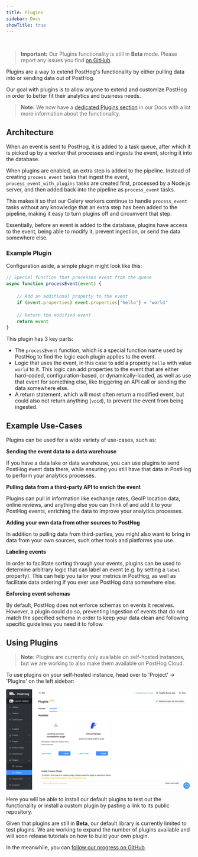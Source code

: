 ```yaml
---
title: Plugins
sidebar: Docs
showTitle: true
---
```

<br>

> **Important:** Our Plugins functionality is still in **Beta** mode. Please report any issues you find [on GitHub](https://github.com/PostHog/posthog/issues). 

Plugins are a way to extend PostHog's functionality by either pulling data into or sending data out of PostHog. 

Our goal with plugins is to allow anyone to extend and customize PostHog in order to better fit their analytics and business needs.

> **Note:** We now have a [dedicated Plugins section](/docs/plugins/overview) in our Docs with a lot more information about the functionality.

## Architecture

When an event is sent to PostHog, it is added to a task queue, after which it is picked up by a worker that processes and ingests the event, storing it into the database. 

When plugins are enabled, an extra step is added to the pipeline. Instead of creating `process_event` tasks that ingest the event, `process_event_with_plugins` tasks are created first, processed by a Node.js server, and then added back into the pipeline as `process_event` tasks.

This makes it so that our Celery workers continue to handle `process_event` tasks without any knowledge that an extra step has been added to the pipeline, making it easy to turn plugins off and circumvent that step.

Essentially, before an event is added to the database, plugins have access to the event, being able to modify it, prevent ingestion, or send the data somewhere else.

### Example Plugin

Configuration aside, a simple plugin might look like this:

```js
// Special function that processes event from the queue
async function processEvent(event) {

    // Add an additional property to the event
    if (event.properties) event.properties['hello'] = 'world'

    // Return the modified event
    return event
}
```

This plugin has 3 key parts:

- The `processEvent` function, which is a special function name used by PostHog to find the logic each plugin applies to the event.
- Logic that uses the event, in this case to add a property `hello` with value `world` to it. This logic can add properties to the event that are either hard-coded, configuration-based, or dynamically-loaded, as well as use that event for something else, like triggering an API call or sending the data somewhere else.
- A return statement, which will most often return a modified event, but could also not return anything (`void`), to prevent the event from being ingested.

## Example Use-Cases

Plugins can be used for a wide variety of use-cases, such as:

**Sending the event data to a data warehouse**

If you have a data lake or data warehouse, you can use plugins to send PostHog event data there, while ensuring you still have that data in PostHog to perform your analytics processes.

**Pulling data from a third-party API to enrich the event**

Plugins can pull in information like exchange rates, GeoIP location data, online reviews, and anything else you can think of and add it to your PostHog events, enriching the data to improve your analytics processes.
 
**Adding your own data from other sources to PostHog**

In addition to pulling data from third-parties, you might also want to bring in data from your own sources, such other tools and platforms you use. 

**Labeling events**

In order to facilitate sorting through your events, plugins can be used to determine arbitrary logic that can label an event (e.g. by setting a `label` property). This can help you tailor your metrics in PostHog, as well as facilitate data ordering if you ever use PostHog data somewhere else.

**Enforcing event schemas**

By default, PostHog does not enforce schemas on events it receives. However, a plugin could do so, preventing ingestion of events that do not match the specified schema in order to keep your data clean and following specific guidelines you need it to follow.

## Using Plugins

> **Note:** Plugins are currently only available on self-hosted instances, but we are working to also make them available on PostHog Cloud.

To use plugins on your self-hosted instance, head over to 'Project' -> 'Plugins' on the left sidebar:

![Plugins Screenshot](../../images/blog/array/plugins.png)

Here you will be able to install our default plugins to test out the functionality or install a custom plugin by pasting a link to its public repository. 

Given that plugins are still in **Beta**, our default library is currently limited to test plugins. We are working to expand the number of plugins available and will soon release tutorials on how to build your own plugin. 

In the meanwhile, you can [follow our progress on GitHub](https://github.com/PostHog/posthog/issues/1896).